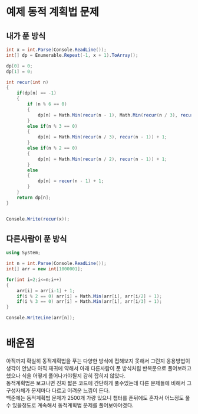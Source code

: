 # 예제 동적 계획법 문제

## 내가 푼 방식
``` cs
int x = int.Parse(Console.ReadLine());
int[] dp = Enumerable.Repeat(-1, x + 1).ToArray();

dp[0] = 0;
dp[1] = 0;

int recur(int n)
{
    if(dp[n] == -1)
    {
        if (n % 6 == 0)
        {
            dp[n] = Math.Min(recur(n - 1), Math.Min(recur(n / 3), recur(n / 2))) + 1;
        }
        else if(n % 3 == 0)
        {
            dp[n] = Math.Min(recur(n / 3), recur(n - 1)) + 1;
        }
        else if(n % 2 == 0)
        {
            dp[n] = Math.Min(recur(n / 2), recur(n - 1)) + 1;
        }
        else
        {
            dp[n] = recur(n - 1) + 1;
        }
    }
    return dp[n];
}


Console.Write(recur(x));
```

## 다른사람이 푼 방식
```cs
using System;

int n = int.Parse(Console.ReadLine());
int[] arr = new int[1000001];

for(int i=2;i<=n;i++)
{
    arr[i] = arr[i-1] + 1;
    if(i % 2 == 0) arr[i] = Math.Min(arr[i], arr[i/2] + 1);
    if(i % 3 == 0) arr[i] = Math.Min(arr[i], arr[i/3] + 1);
}

Console.WriteLine(arr[n]);
```

# 배운점
아직까지 확실히 동적계획법을 푸는 다양한 방식에 접해보지 못해서 그런지 응용방법이 생각이 안났다 아직 재귀에 약해서 아래 다른사람이 푼 방식처럼 반복문으로 풀어보려고 했으나 식을 어떻게 풀어나가야될지 감히 잡히지 않았다.  
동적계획법은 보고나면 진짜 짧은 코드에 간단하게 풀수있는데 다른 문제들에 비해서 그 구성자체가 문제마다 다르고 어려운 느낌이 든다.  
백준에는 동적계획법 문제가 2500개 가량 있으니 챕터를 푼뒤에도 혼자서 어느정도 풀수 있을정도로 계속해서 동적계획법 문제를 풀어보아야겠다.  












